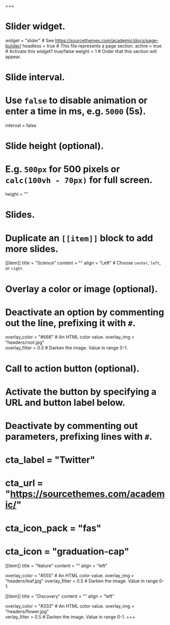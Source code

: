 +++
# Slider widget.
widget = "slider"  # See https://sourcethemes.com/academic/docs/page-builder/
headless = true  # This file represents a page section.
active = true  # Activate this widget? true/false
weight = 1  # Order that this section will appear.

# Slide interval.
# Use `false` to disable animation or enter a time in ms, e.g. `5000` (5s).
interval = false

# Slide height (optional).
# E.g. `500px` for 500 pixels or `calc(100vh - 70px)` for full screen.
height = ""

# Slides.
# Duplicate an `[[item]]` block to add more slides.
 [[item]]
  title = "Science"
  content = ""
  align = "Left"  # Choose `center`, `left`, or `right`.

  # Overlay a color or image (optional).
  #   Deactivate an option by commenting out the line, prefixing it with `#`.
  overlay_color = "#666"  # An HTML color value.
  overlay_img = "headers/root.jpg"   
  overlay_filter = 0.5  # Darken the image. Value in range 0-1.

  # Call to action button (optional).
  #   Activate the button by specifying a URL and button label below.
  #   Deactivate by commenting out parameters, prefixing lines with `#`.
  # cta_label = "Twitter"
  # cta_url = "https://sourcethemes.com/academic/"
  # cta_icon_pack = "fas"
  # cta_icon = "graduation-cap"

[[item]]
  title = "Nature"
  content = ""
  align = "left"

  overlay_color = "#555"  # An HTML color value.
  overlay_img = "headers/leaf.jpg" 
  overlay_filter = 0.5  # Darken the image. Value in range 0-1.

[[item]]
  title = "Discovery"
  content = ""
  align = "left"

  overlay_color = "#333"  # An HTML color value.
  overlay_img = "headers/flower.jpg"  
  verlay_filter = 0.5  # Darken the image. Value in range 0-1.
+++
